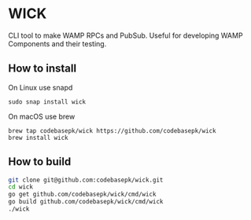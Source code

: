 # WICK
CLI tool to make WAMP RPCs and PubSub. Useful for developing WAMP Components and their testing.

## How to install
On Linux use snapd
```shell
sudo snap install wick
```
On macOS use brew
```shell
brew tap codebasepk/wick https://github.com/codebasepk/wick
brew install wick
```

## How to build
```bash
git clone git@github.com:codebasepk/wick.git
cd wick
go get github.com/codebasepk/wick/cmd/wick
go build github.com/codebasepk/wick/cmd/wick
./wick
```
